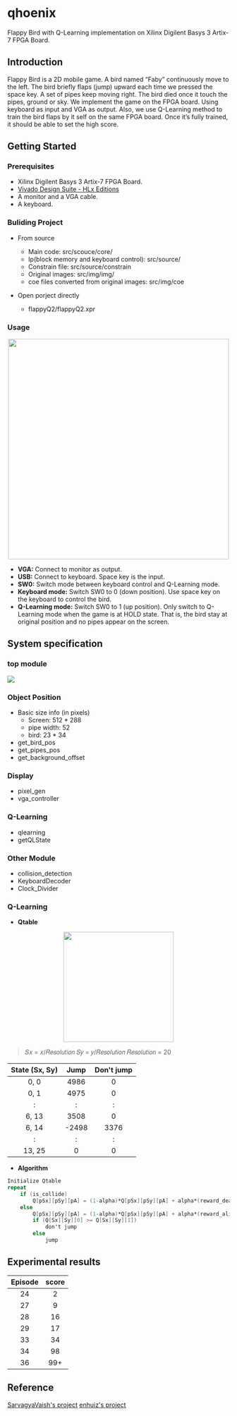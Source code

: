 # qhoenix
Flappy Bird with Q-Learning implementation on Xilinx Digilent Basys 3 Artix-7 FPGA Board.

## Introduction
Flappy Bird is a 2D mobile game. A bird named “Faby” continuously move to the left. The bird briefly flaps (jump) upward each time we pressed the space key. A set of pipes keep moving right. The bird died once it touch the pipes, ground or sky. We implement the game on the FPGA board. Using keyboard as input and VGA as output.
Also, we use Q-Learning method to train the bird flaps by it self on the same FPGA board. Once it’s fully trained, it should be able to set the high score.

## Getting Started
### Prerequisites
* Xilinx Digilent Basys 3 Artix-7 FPGA Board.
* [Vivado Design Suite - HLx Editions](https://www.xilinx.com/support/download.html)
* A monitor and a VGA cable.
* A keyboard.

### Buliding Project
* From source
    * Main code: src/scouce/core/
    * Ip(block memory and keyboard control): src/source/
    * Constrain file: src/source/constrain
    * Original images: src/img/img/
    * coe files converted from original images: src/img/coe

* Open porject directly
    * flappyQ2/flappyQ2.xpr

### Usage
<center><img src="https://i.imgur.com/Bl9yDsR.jpg" width="500"/></center>

* **VGA:** Connect to monitor as output.
* **USB:** Connect to keyboard. Space key is the input.
* **SW0:** Switch mode between keyboard control and Q-Learning mode.
* **Keyboard mode:** Switch SW0 to 0 (down position). Use space key on the keyboard to control the bird.
* **Q-Learning mode:** Switch SW0 to 1 (up position). Only switch to Q-Learning mode when the game is at HOLD state. That is, the bird stay at original position and no pipes appear on the screen.

## System specification

### top module
![](https://i.imgur.com/PFwZ5mg.png)

### Object Position
* Basic size info (in pixels)
  * Screen: 512 * 288
  * pipe width: 52
  * bird: 23 * 34
* get_bird_pos
* get_pipes_pos
* get_background_offset

### Display
* pixel_gen
* vga_controller

### Q-Learning
* qlearning
* getQLState

### Other Module
* collision_detection
* KeyboardDecoder
* Clock_Divider

### Q-Learning
* **Qtable**
<center><img src="https://i.imgur.com/M0Xtgsc.png" width="250"/></center>

> 𝑆𝑥 = 𝑥/𝑅𝑒𝑠𝑜𝑙𝑢𝑡𝑖𝑜𝑛
> 𝑆𝑦 = 𝑦/𝑅𝑒𝑠𝑜𝑙𝑢𝑡𝑖𝑜𝑛
> 𝑅𝑒𝑠𝑜𝑙𝑢𝑡𝑖𝑜𝑛 = 20

| State (Sx, Sy) | Jump  | Don't jump |
|:--------------:|:-----:|:----------:|
|      0, 0      | 4986  |     0      |
|      0, 1      | 4975  |     0      |
|       :        |   :   |     :      |
|     6, 13      | 3508  |     0      |
|     6, 14      | -2498 |    3376    |
|       :        |   :   |     :      |
|     13, 25     |   0   |     0      |

* **Algorithm**
```verilog
Initialize Qtable
repeat
    if (is_collide)
        Q[pSx][pSy][pA] = (1-alpha)*Q[pSx][pSy][pA] + alpha*(reward_dead + gamma * max(Q[Sx][Sy]))
    else
        Q[pSx][pSy][pA] = (1-alpha)*Q[pSx][pSy][pA] + alpha*(reward_alive + gamma * max(Q[Sx][Sy]))
        if (Q[Sx][Sy][0] >= Q[Sx][Sy][1])
            don't jump
        else
            jump
```
## Experimental results
|   Episode    | score |
|:------------:|:-----:|
|      24      |   2   |
|      27      |   9   |
|      28      |   16  |
|      29      |   17  |
|      33      |   34  |
|      34      |   98  |
|      36      |   99+ |

## Reference
[SarvagyaVaish's project](https://github.com/SarvagyaVaish/FlappyBirdRL) 
[enhuiz's project](https://github.com/Enhuiz/flappybird-ql)